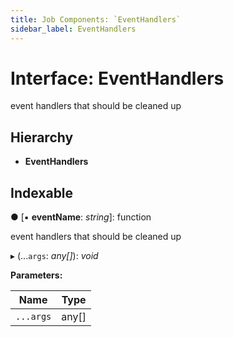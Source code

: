 ```yaml
---
title: Job Components: `EventHandlers`
sidebar_label: EventHandlers
---
```


# Interface: EventHandlers

event handlers that should be cleaned up

## Hierarchy

* **EventHandlers**

## Indexable

● \[▪ **eventName**: *string*\]: function

event handlers that should be cleaned up

▸ (...`args`: *any[]*): *void*

**Parameters:**

Name | Type |
------ | ------ |
`...args` | any[] |
